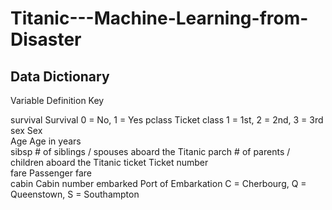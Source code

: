 # Titanic---Machine-Learning-from-Disaster

## Data Dictionary

Variable	                                    Definition	                                              Key

survival	                                     Survival                                         	0 = No, 1 = Yes
pclass	                                     Ticket class	                                  1 = 1st, 2 = 2nd, 3 = 3rd
sex	                                              Sex	
Age	                                         Age in years	
sibsp	                         # of siblings / spouses aboard the Titanic	
parch	                         # of parents / children aboard the Titanic	
ticket	                                     Ticket number	
fare	                                       Passenger fare	
cabin	                                       Cabin number	
embarked	                               Port of Embarkation               	       C = Cherbourg, Q = Queenstown, S = Southampton
